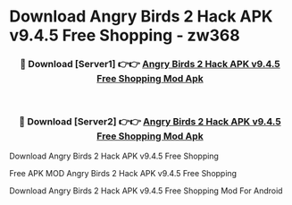 # Download Angry Birds 2 Hack APK v9.4.5 Free Shopping - zw368



<div align="center">
<h3>🔴 Download [Server1] 👉👉 <a href="https://momento.my/?title=Angry_Birds_2_Hack_APK_v9.4.5_Free_Shopping">Angry Birds 2 Hack APK v9.4.5 Free Shopping Mod Apk</a></h3><br>

<h3>🔴 Download [Server2] 👉👉 <a href="https://momento.my/?title=Angry_Birds_2_Hack_APK_v9.4.5_Free_Shopping">Angry Birds 2 Hack APK v9.4.5 Free Shopping Mod Apk</a></h3>
</div>



Download Angry Birds 2 Hack APK v9.4.5 Free Shopping 

Free APK MOD Angry Birds 2 Hack APK v9.4.5 Free Shopping 

Download Angry Birds 2 Hack APK v9.4.5 Free Shopping Mod For Android
